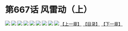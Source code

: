 # 第667话 风雷动（上）
![](https://mhpic.xiaomingtaiji.net/comic/D/斗破苍穹拆分版/667话/1.jpg-zymk.middle.webp)
![](https://mhpic.xiaomingtaiji.net/comic/D/斗破苍穹拆分版/667话/2.jpg-zymk.middle.webp)
![](https://mhpic.xiaomingtaiji.net/comic/D/斗破苍穹拆分版/667话/3.jpg-zymk.middle.webp)
![](https://mhpic.xiaomingtaiji.net/comic/D/斗破苍穹拆分版/667话/4.jpg-zymk.middle.webp)
![](https://mhpic.xiaomingtaiji.net/comic/D/斗破苍穹拆分版/667话/5.jpg-zymk.middle.webp)
![](https://mhpic.xiaomingtaiji.net/comic/D/斗破苍穹拆分版/667话/6.jpg-zymk.middle.webp)
![](https://mhpic.xiaomingtaiji.net/comic/D/斗破苍穹拆分版/667话/7.jpg-zymk.middle.webp)
![](https://mhpic.xiaomingtaiji.net/comic/D/斗破苍穹拆分版/667话/8.jpg-zymk.middle.webp)
![](https://mhpic.xiaomingtaiji.net/comic/D/斗破苍穹拆分版/667话/9.jpg-zymk.middle.webp)
[【上一章】](./666.md)
[【目录】](./README.md)
[【下一章】](./668.md)
